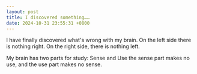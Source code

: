 ```yaml
---
layout: post
title: I discovered something……
date: 2024-10-31 23:55:31 +0800
---
```


I have finally discovered what's wrong with my brain. On the left side there is nothing right. On the right side, there is nothing left.

My brain has two parts for study: Sense and Use the sense part makes no use, and the use part makes no sense.